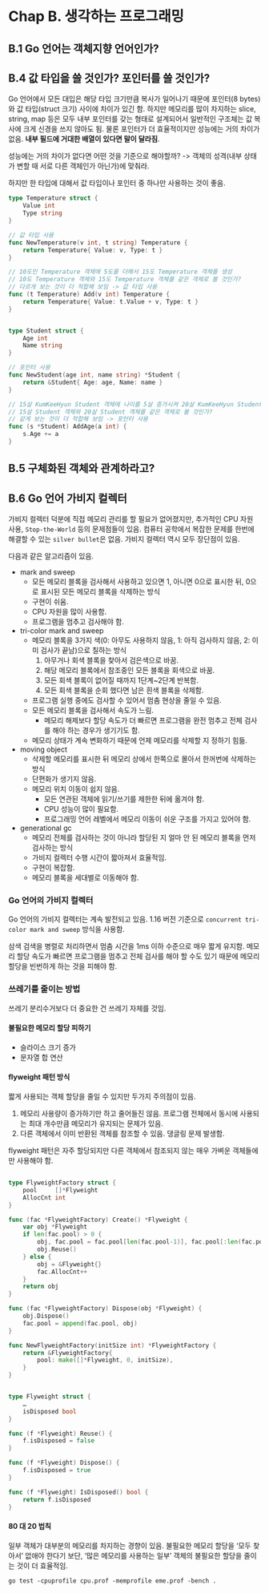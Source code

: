 # Chap B. 생각하는 프로그래밍

## B.1 Go 언어는 객체지향 언어인가?


## B.4 값 타입을 쓸 것인가? 포인터를 쓸 것인가?

Go 언어에서 모든 대입은 해당 타입 크기만큼 복사가 일어나기 때문에 포인터(8 bytes)와 값 타입(struct 크기) 사이에 차이가 있긴 함. 하지만 메모리를 많이 차지하는 slice, string, map 등은 모두 내부 포인터를 갖는 형태로 설계되어서 일반적인 구조체는 값 복사에 크게 신경을 쓰지 않아도 됨. 물론 포인터가 더 효율적이지만 성능에는 거의 차이가 없음. **내부 필드에 거대한 배열이 있다면 말이 달라짐**.

성능에는 거의 차이가 없다면 어떤 것을 기준으로 해야할까? -> 객체의 성격(내부 상태가 변할 때 서로 다른 객체인가 아닌가)에 맞춰라.

하지만 한 타입에 대해서 값 타입이나 포인터 중 하나만 사용하는 것이 좋음.

```go
type Temperature struct {
    Value int
    Type string
}

// 값 타입 사용
func NewTemperature(v int, t string) Temperature {
    return Temperature{ Value: v, Type: t }
}

// 10도인 Temperature 객체에 5도를 더해서 15도 Temperature 객체를 생성
// 10도 Temperature 객체와 15도 Temperature 객체를 같은 객체로 볼 것인가?
// 다르게 보는 것이 더 적합해 보임 -> 값 타입 사용
func (t Temperature) Add(v int) Temperature {
    return Temperature{ Value: t.Value + v, Type: t }
}


type Student struct {
    Age int
    Name string
}

// 포인터 사용
func NewStudent(age int, name string) *Student {
    return &Student{ Age: age, Name: name }
}

// 15살 KumKeeHyun Student 객체에 나이를 5살 증가시켜 20살 KumKeeHyun Student 객체를 생성
// 15살 Student 객체와 20살 Student 객체를 같은 객체로 볼 것인가?
// 같게 보는 것이 더 적합해 보임 -> 포인터 사용
func (s *Student) AddAge(a int) {
    s.Age += a
}
```

## B.5 구체화된 객체와 관계하라고?


## B.6 Go 언어 가비지 컬렉터

가비지 컬렉터 덕분에 직접 메모리 관리를 할 필요가 없어졌지만, 추가적인 CPU 자원 사용, `Stop-the-World` 등의 문제점들이 있음. 컴퓨터 공학에서 복잡한 문제를 한번에 해결할 수 있는 `silver bullet`은 없음. 가비지 컬렉터 역시 모두 장단점이 있음.

다음과 같은 알고리즘이 있음.

- mark and sweep
    - 모든 메모리 블록을 검사해서 사용하고 있으면 1, 아니면 0으로 표시한 뒤, 0으로 표시된 모든 메모리 블록을 삭제하는 방식
    - 구현이 쉬움. 
    - CPU 자원을 많이 사용함. 
    - 프로그램을 멈추고 검사해야 함.
- tri-color mark and sweep
    - 메모리 블록을 3가지 색(0: 아무도 사용하지 않음, 1: 아직 검사하지 않음, 2: 이미 검사가 끝남)으로 칠하는 방식
        1. 아무거나 회색 블록을 찾아서 검은색으로 바꿈.
        2. 해당 메모리 블록에서 참조중인 모든 블록을 회색으로 바꿈.
        3. 모든 회색 블록이 없어질 때까지 1단계~2단계 반복함.
        4. 모든 회색 블록을 순회 했다면 남은 흰색 블록을 삭제함.
    - 프로그램 실행 중에도 검사할 수 있어서 멈춤 현상을 줄일 수 있음.
    - 모든 메모리 블록을 검사해서 속도가 느림.
        - 메모리 해제보다 할당 속도가 더 빠르면 프로그램을 완전 멈추고 전체 검사를 해야 하는 경우가 생기기도 함.
    - 메모리 상태가 계속 변화하기 때문에 언제 메모리를 삭제할 지 정하기 힘듦. 
- moving object
    - 삭제할 메모리를 표시한 뒤 메모리 상에서 한쪽으로 몰아서 한꺼번에 삭제하는 방식
    - 단편화가 생기지 않음.
    - 메모리 위치 이동이 쉽지 않음.
        - 모든 연관된 객체에 읽기/쓰기를 제한한 뒤에 옮겨야 함.
        - CPU 성능이 많이 필요함.
        - 프로그래밍 언어 레벨에서 메모리 이동이 쉬운 구조를 가지고 있어야 함.
- generational gc
    - 메모리 전체를 검사하는 것이 아니라 할당된 지 얼마 안 된 메모리 블록을 먼저 검사하는 방식
    - 가비지 컬렉터 수행 시간이 짧아져서 효율적임.
    - 구현이 복잡함. 
    - 메모리 블록을 세대별로 이동해야 함.

### Go 언어의 가비지 컬렉터

Go 언어의 가비지 컬렉터는 계속 발전되고 있음. 1.16 버전 기준으로 `concurrent tri-color mark and sweep` 방식을 사용함. 

삼색 검색을 병렬로 처리하면서 멈춤 시간을 1ms 이하 수준으로 매우 짧게 유지함. 메모리 할당 속도가 빠르면 프로그램을 멈추고 전체 검사를 해야 할 수도 있기 때문에 메모리 할당을 빈번하게 하는 것을 피해야 함.


### 쓰레기를 줄이는 방법

쓰레기 분리수거보다 더 중요한 건 쓰레기 자체를 것임.

#### 불필요한 메모리 할당 피하기

- 슬라이스 크기 증가
- 문자열 합 연산

#### flyweight 패턴 방식  

짧게 사용되는 객체 할당을 줄일 수 있지만 두가지 주의점이 있음.

1. 메모리 사용량이 증가하기만 하고 줄어들진 않음. 프로그램 전체에서 동시에 사용되는 최대 개수만큼 메모리가 유지되는 문제가 있음.
2. 다른 객체에서 이미 반환된 객체를 참조할 수 있음. 댕글링 문제 발생함. 

flyweight 패턴은 자주 할당되지만 다른 객체에서 참조되지 않는 매우 가벼운 객체들에만 사용해야 함.

```go

type FlyweightFactory struct {
    pool     []*Flyweight
    AllocCnt int
}

func (fac *FlyweightFactory) Create() *Flyweight {
    var obj *Flyweight
    if len(fac.pool) > 0 {
        obj, fac.pool = fac.pool[len(fac.pool-1)], fac.pool[:len(fac.pool)-1]
        obj.Reuse()
    } else {
        obj = &Flyweight{}
        fac.AllocCnt++
    } 
    return obj
}

func (fac *FlyweightFactory) Dispose(obj *Flyweight) {
    obj.Dispose()
    fac.pool = append(fac.pool, obj)
}

func NewFlyweightFactory(initSize int) *FlyweightFactory {
    return &FlyweightFactory{
        pool: make([]*Flyweight, 0, initSize),
    }
}


type Flyweight struct {
    …
    isDisposed bool
}

func (f *Flyweight) Reuse() {
    f.isDisposed = false
}

func (f *Flyweight) Dispose() {
    f.isDisposed = true
}

func (f *Flyweight) IsDisposed() bool {
    return f.isDisposed
}
```

#### 80 대 20 법칙

일부 객체가 대부분의 메모리를 차지하는 경향이 있음. 불필요한 메모리 할당을 ‘모두 찾아서’ 없애야 한다기 보단, ‘많은 메모리를 사용하는 일부’ 객체의 불필요한 할당을 줄이는 것이 더 효율적임. 

```
go test -cpuprofile cpu.prof -memprofile eme.prof -bench .
```
